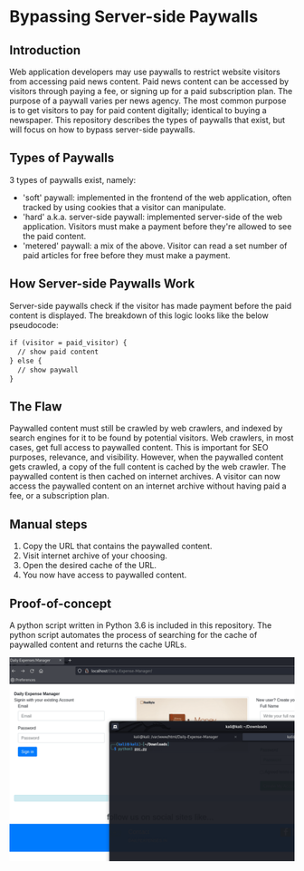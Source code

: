 # Bypassing Server-side Paywalls
## Introduction
Web application developers may use paywalls to restrict website visitors from accessing paid news content. Paid news content can be accessed by visitors through paying a fee, or signing up for a paid subscription plan. The purpose of a paywall varies per news agency. The most common purpose is to get visitors to pay for paid content digitally; identical to buying a newspaper. This repository describes the types of paywalls that exist, but will focus on how to bypass server-side paywalls.

## Types of Paywalls
3 types of paywalls exist, namely:
- 'soft' paywall: implemented in the frontend of the web application, often tracked by using cookies that a visitor can manipulate.
- 'hard' a.k.a. server-side paywall: implemented server-side of the web application. Visitors must make a payment before they're allowed to see the paid content.
- 'metered' paywall: a mix of the above. Visitor can read a set number of paid articles for free before they must make a payment.

## How Server-side Paywalls Work
Server-side paywalls check if the visitor has made payment before the paid content is displayed. The breakdown of this logic looks like the below pseudocode:
```
if (visitor = paid_visitor) {
  // show paid content
} else {
  // show paywall
}
```

## The Flaw
Paywalled content must still be crawled by web crawlers, and indexed by search engines for it to be found by potential visitors. Web crawlers, in most cases, get full access to paywalled content. This is important for SEO purposes, relevance, and visibility. However, when the paywalled content gets crawled, a copy of the full content is cached by the web crawler. The paywalled content is then cached on internet archives. A visitor can now access the paywalled content on an internet archive without having paid a fee, or a subscription plan.

## Manual steps
1. Copy the URL that contains the paywalled content.
2. Visit internet archive of your choosing.
3. Open the desired cache of the URL.
4. You now have access to paywalled content.

## Proof-of-concept
A python script written in Python 3.6 is included in this repository. The python script automates the process of searching for the cache of paywalled content and returns the cache URLs.

![Executing the proof-of-concept script](https://github.com/stefanhesselman/Daily-Expense-Manager-1.0-SQL-to-RCE/blob/main/demo.gif?raw=true)
